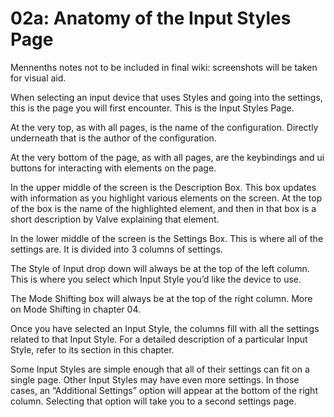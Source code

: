 # 02a: Anatomy of the Input Styles Page

Mennenths notes not to be included in final wiki: screenshots will be taken for visual aid.

When selecting an input device that uses Styles and going into the settings, this is the page you will first encounter. This is the Input Styles Page.

At the very top, as with all pages, is the name of the configuration. Directly underneath that is the author of the configuration.

At the very bottom of the page, as with all pages, are the keybindings and ui buttons for interacting with elements on the page.

In the upper middle of the screen is the Description Box. This box updates with information as you highlight various elements on the screen. At the top of the box is the name of the highlighted element, and then in that box is a short description by Valve explaining that element.

In the lower middle of the screen is the Settings Box. This is where all of the settings are. It is divided into 3 columns of settings.

The Style of Input drop down will always be at the top of the left column. This is where you select which Input Style you’d like the device to use.

The Mode Shifting box will always be at the top of the right column. More on Mode Shifting in chapter 04.

Once you have selected an Input Style, the columns fill with all the settings related to that Input Style. For a detailed description of a particular Input Style, refer to its section in this chapter.

Some Input Styles are simple enough that all of their settings can fit on a single page. Other Input Styles may have even more settings. In those cases, an “Additional Settings” option will appear at the bottom of the right column. Selecting that option will take you to a second settings page.
